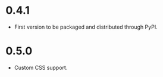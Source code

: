 # 0.4.1

* First version to be packaged and distributed through PyPI.

# 0.5.0

* Custom CSS support.

